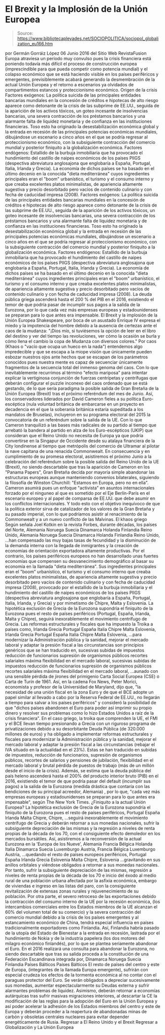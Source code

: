 # El Brexit y la Implosión de la Unión Europea

> Source: https://www.bibliotecapleyades.net/SOCIOPOLITICA/sociopol_globalization_eu166.htm

por Germán Gorráiz López
06 Junio 2016 del Sitio Web RevistaFusion
Europa atraviesa un período muy convulso pues la crisis financiera está poniendo todavía más difícil el proceso de construcción europea (imprescindible para que pueda competir como potencia mundial) y el colapso económico que se está haciendo visible en los países periféricos y emergentes, previsiblemente acabará generando la desmembración de la actual Unión Europea y el retorno a escenarios ya olvidados de compartimentos estancos y proteccionismo económico.
Origen de la crisis
Factores exógenos: La política suicida de las principales entidades bancarias mundiales en la concesión de créditos e hipotecas de alto riesgo aparece como detonante de la crisis de las subprime de EE.UU., seguida de la aparición de los activos tóxicos, un goteo incesante de insolvencias bancarias, una severa contracción de los préstamos bancarios y una alarmante falta de liquidez monetaria y de confianza en las instituciones financieras. Toso esto ha originado la desestabilización económica global y la entrada en recesión de las principales potencias económicas mundiales, dibujándose un escenario a cinco años en el que se podría regresar al proteccionismo económico, con la subsiguiente contracción del comercio mundial y posterior finiquito a la globalización económica. Factores endógenos: Estallido de la burbuja inmobiliaria que ha provocado el hundimiento del castillo de naipes económicos de los países PIIGS (despectiva abreviatura anglosajona que englobaría a España, Portugal, Italia, Irlanda y Grecia). La economía de dichos países se ha basado en el último decenio en la conocida "dieta mediterránea" cuyos ingredientes principales eran el "boom" urbanístico, el turismo y el consumo interno y que creaba excelentes platos minimalistas, de apariencia altamente sugestiva y precio desorbitado pero vacíos de contenido culinario y con fecha de caducidad impresa (2008).
Factores exógenos:
La política suicida de las principales entidades bancarias mundiales en la concesión de créditos e hipotecas de alto riesgo aparece como detonante de la crisis de las subprime de EE.UU., seguida de la aparición de los activos tóxicos, un goteo incesante de insolvencias bancarias, una severa contracción de los préstamos bancarios y una alarmante falta de liquidez monetaria y de confianza en las instituciones financieras.
Toso esto ha originado la desestabilización económica global y la entrada en recesión de las principales potencias económicas mundiales, dibujándose un escenario a cinco años en el que se podría regresar al proteccionismo económico, con la subsiguiente contracción del comercio mundial y posterior finiquito a la globalización económica.
Factores endógenos:
Estallido de la burbuja inmobiliaria que ha provocado el hundimiento del castillo de naipes económicos de los países PIIGS (despectiva abreviatura anglosajona que englobaría a España, Portugal, Italia, Irlanda y Grecia).
La economía de dichos países se ha basado en el último decenio en la conocida "dieta mediterránea" cuyos ingredientes principales eran el "boom" urbanístico, el turismo y el consumo interno y que creaba excelentes platos minimalistas, de apariencia altamente sugestiva y precio desorbitado pero vacíos de contenido culinario y con fecha de caducidad impresa (2008).
La deuda pública griega ascenderá hasta el 200 % del PIB en el 2016, existiendo el temor de que podría pasar de incumplir sus pagos a la salida de la Eurozona, por lo que cada vez más empresas europeas y estadounidenses se preparan para lo que antes era impensable.
El Brexit y la implosión de la Unión Europea
Shakespeare, por boca de un asustado Enrique IV expresa el miedo y la impotencia del hombre debido a la ausencia de certezas ante el caos de la mudanza:
"¡Dios mío, si tuviésemos la opción de leer en el libro del destino y ver del tiempo las revoluciones, ver cómo la ocasión se burla y cómo llena el cambio la copa de Mudanza con diversos colores."
Por caos (Khaos o "vacío que ocupa un hueco en la nada") entendemos algo impredecible y que se escapa a la miope visión que únicamente pueden esbozar nuestros ojos ante hechos que se escapan de los parámetros conocidos pues nuestra mente es capaz de secuenciar únicamente fragmentos de la secuencia total del inmenso genoma del caos.
Con lo que inevitablemente recurrimos al término "efecto mariposa" para intentar explicar la vertiginosa conjunción de fuerzas centrípetas y centrífugas que deberán configurar el puzzle inconexo del caos ordenado que se está gestando, de lo que sería paradigma la posible salida de Gran Bretaña de la Unión Europea (Brexit) tras el próximo referéndum del mes de Junio.
Así, los conservadores liderados por David Cameron fieles a su política Euro-escéptica (nula voluntad británica de embarcarse en un proyecto en decadencia en el que la soberanía británica estaría supeditada a los mandatos de Bruselas), incluyeron en su programa electoral del 2015 la convocatoria de un referéndum sobre la salida de la UE.
Con lo que Cameron tranquilizó a las bases más radicales de su partido al tiempo que arrebató la bandera al partido en alza de los Euro-escépticos (UKIP) que consideran que el Reino Unido no necesita de Europa ya que podría convertirse en la Singapur de Occidente desde su atalaya financiera de la City londinense al tiempo que metrópolis del comercio de Ultramar al pilotar la nave capitana de una renacida Commonwealt.
En consecuencia y en cumplimiento de su promesa electoral, asistiremos el próximo Junio a la celebración del referéndum sobre la posible salida del Reino Unido de la UE (Brexit), no siendo descartable que tras la aparición de Cameron en los "Panama Papers", Gran Bretaña decida por mayoría simple abandonar las estructuras europeas aunque manteniendo convenios bilaterales, siguiendo la filosofía de Winston Churchill:
"Estamos en Europa, pero no en ella".
Cameron asumirá pues un enfoque "activista" en asuntos internacionales forzado por el ninguneo al que es sometido por el Eje Berlín-París en el escenario europeo y al papel de comparsa de EE.UU. que debe asumir en los conflictos internacionales.
Y todo esto con el objetivo inequívoco de que la política exterior sirva de catalizador de los valores de la Gran Bretaña y su pasado imperial, con lo que podríamos asistir al renacimiento de la Commonwealt y a un nuevo conflicto de las Malvinas.
El khaos griego
Según señala Joel Kotkin en la revista Forbes, durante décadas, los países del Norte,
Alemania Noruega Suecia Dinamarca Holanda Finlandia Reino Unido,
Alemania
Noruega
Suecia
Dinamarca
Holanda
Finlandia
Reino Unido,
...han compensado las muy bajas tasas de fecundidad y la disminución de la demanda interna con la llegada de inmigrantes y la creación de economías de orientación exportadora altamente productivas.
Por el contrario, los países periféricos europeos no han desarrollado unas fuertes economías que compensen su desvanecimiento demográfico al basar su economía en la llamada "dieta mediterránea".
Sus ingredientes principales eran el "boom" urbanístico, el turismo y el consumo interno que creaba excelentes platos minimalistas, de apariencia altamente sugestiva y precio desorbitado pero vacíos de contenido culinario y con fecha de caducidad impresa (2008), provocado por el estallido de la burbuja inmobiliaria y el hundimiento del castillo de naipes económicos de los países PIIGS (despectiva abreviatura anglosajona que englobaría a España, Portugal, Italia, Irlanda, y Grecia) y por mimetismo de Chipre, Malta y Eslovenia. La hipotética exclusión de Grecia de la Eurozona supondría el finiquito de la Eurozona pues el resto de países periféricos (Portugal, España, Irlanda, Malta y Chipre), seguirá inexorablemente el movimiento centrífugo de Grecia. Las reformas estructurales y fiscales que ha impuesto la Troika a países como,
Irlanda Grecia Portugal España Italia Chipre Malta Eslovenia,
Irlanda
Grecia
Portugal
España
Italia
Chipre
Malta
Eslovenia,
...para modernizar la Administración pública y la sanidad, mejorar el mercado laboral y adaptar la presión fiscal a las circunstancias son principios genéricos que se han traducido en,
sucesivas subidas de impuestos reducción de funcionarios supresión de organismos públicos recortes salariales máxima flexibilidad en el mercado laboral,
sucesivas subidas de impuestos
reducción de funcionarios
supresión de organismos públicos
recortes salariales
máxima flexibilidad en el mercado laboral,
...aunado con una sensible pérdida de jirones del primigenio Carta Social Europea (CSE) o Carta de Turín de 1961.
Así, en la cadena Fox News, Peter Morici, economista y profesor de la Universidad de Maryland, dijo que,
"la necesidad de una unión fiscal en la zona Euro y de que el BCE adopte un papel similar al llevado a cabo por la Reserva Federal de EE.UU., no llegarán a tiempo para salvar a los países periféricos" y consideró la posibilidad de que "dichos países abandonen el Euro para poder así imprimir su propio dinero y resolver sus problemas como lo hizo Estados Unidos a raíz de la crisis financiera".
En el caso griego, la troika que comprenden la UE, el FMI y el BCE llevan tiempo presionando a Grecia con un riguroso programa de privatizaciones debido a su desorbitante Deuda Pública (de 320.000 millones de euros) y ha obligado a implementar reformas estructurales y fiscales para modernizar la Administración pública y la sanidad, mejorar el mercado laboral y adaptar la presión fiscal a las circunstancias (rebajar el IVA situado en la actualidad en el 23%).
Estas se han traducido en subidas de impuestos, reducción de funcionarios, supresión de organismos públicos, recortes de salarios y pensiones de jubilación, flexibilidad en el mercado laboral y brutal pérdida de puestos de trabajo (más de un millón desde el inicio de la crisis).
Además, se estima que la deuda pública del país heleno ascenderá hasta el 200% del producto interior bruto (PIB) en el 2016, existiendo el temor de que podría pasar del default (incumplir sus pagos) a la salida de la Eurozona (medida drástica que contaría con las bendiciones de su principal acreedor, Alemania) , por lo que,
"cada vez más empresas europeas y estadounidenses se preparan para lo que antes era impensable", según The New York Times.
¿Finiquito a la actual Unión Europea?
La hipotética exclusión de Grecia de la Eurozona supondría el finiquito de la Eurozona pues el resto de países periféricos,
Portugal España Irlanda Malta Chipre,
Chipre,
...seguirá inexorablemente el movimiento centrífugo de Grecia y deberán retornar a sus monedas nacionales, sufrir la subsiguiente depreciación de las mismas y la regresión a niveles de renta propias de la década de los 70, con el consiguiente efecto demoledor en los mercados bursátiles.
Así, asistiremos a la reconversión de la actual Eurozona en la 'Europa de los Nueve',
Alemania Francia Bélgica Holanda Italia Dinamarca Suecia Luxemburgo Austria,
Francia
Bélgica
Luxemburgo
Austria,
...quedando el resto de países europeos periféricos,
Portugal España Irlanda Grecia Eslovenia Malta Chipre,
Eslovenia
...gravitando en sus anillos orbitales y viéndose obligados a retornar a sus monedas nacionales.
Por tanto, sufrir la subsiguiente depreciación de las mismas, regresión a niveles de renta propias de la década de los 70 e inicio del éxodo al medio rural de una población urbana afectada por la asfixia económica, embargo de viviendas e ingreso en las listas del paro, con la consiguiente revitalización de extensas zonas rurales y rejuvenecimiento de su población. Por otra parte, el severo retroceso de las exportaciones debido la contracción del consumo interno de la UE por la recesión económica, (los intercambios comerciales entre los Estados miembros de la UE alcanzan el 60% del volumen total de su comercio) y la severa contracción del comercio mundial debido a la crisis de los países emergentes y al estancamiento económico de China, tendrá especial influencia en países tradicionalmente exportadores como Finlandia.
Así, Finlandia habría pasado de la utopía del Estado de Bienestar a la entrada en recesión, lastrada por el hundimiento de Nokia y de la industria papelera (los dos motores del milagro económico finlandés), por lo que se plantea seriamente abandonar el Euro.
En el 2016 realizará una consulta para abandonar la Eurozona, no siendo descartable que tras su salida proceda a la constitución de una Federación Escandinava integrada por,
Dinamarca Noruega Suecia Finlandia Países Bálticos
Países Bálticos
El resto de países del centro y este de Europa, (integrantes de la llamada Europa emergente), sufrirán con especial crudeza los efectos de la tormenta económica al no contar con el paraguas protector del Euro.
Se verán obligados a depreciar sucesivamente sus monedas, aumentar espectacularmente su Deudas externa y sufrir alarmantes problemas de liquidez.
Asimismo, deberán retornar a economías autárquicas tras sufrir masivas migraciones interiores, al descartar la CE la modificación de las reglas para la adopción del Euro en la Unión Europea y así poder acelerar la adhesión de los Estados miembros del centro y este de Europa y deberán proceder a la reapertura de abandonadas minas de carbón y obsoletas centrales nucleares para evitar depender energéticamente de Rusia.
Regresar a El Reino Unido y el Brexit
Regresar a Globalización y La Unión Europea
